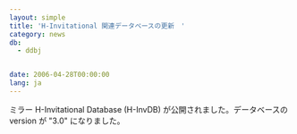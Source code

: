 ```yaml
---
layout: simple
title: 'H-Invitational 関連データベースの更新　'
category: news
db:
  - ddbj


date: 2006-04-28T00:00:00
lang: ja
---
```


ミラー H-Invitational Database (H-InvDB) が公開されました。データベースのversion が "3.0" になりました。
